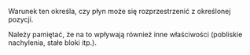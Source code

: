 Warunek ten określa, czy płyn może się rozprzestrzenić z określonej pozycji.

Należy pamiętać, że na to wpływają również inne właściwości (pobliskie nachylenia, stałe bloki itp.).